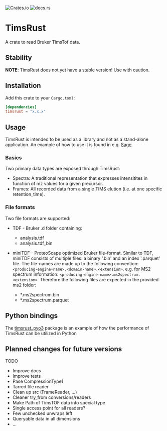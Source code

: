 
![Crates.io](https://img.shields.io/crates/v/timsrust?link=https%3A%2F%2Fcrates.io%2Fcrates%2Ftimsrust)
![docs.rs](https://img.shields.io/docsrs/timsrust?link=https%3A%2F%2Fdocs.rs%2Ftimsrust%2F0.2.1%2Ftimsrust%2F)

# TimsRust

A crate to read Bruker TimsTof data.

## Stability

**NOTE**: TimsRust does not yet have a stable version! Use with caution.

## Installation

Add this crate to your `Cargo.toml`:

```toml
[dependencies]
timsrust = "x.x.x"
```

## Usage

TimsRust is intended to be used as a library and not as a stand-alone application. An example of how to use it is found in e.g. [Sage](https://github.com/lazear/sage).

### Basics

Two primary data types are exposed through TimsRust:
* Spectra: A traditional representation that expresses intensitites in function of mz values for a given precursor.
* Frames: All recorded data from a single TIMS elution (i.e. at one specific retention_time).

### File formats

Two file formats are supported:
* TDF - Bruker .d folder containing:
    * analysis.tdf
    * analysis.tdf_bin

* miniTDF - ProteoScape optimized Bruker file-format. Similar to TDF, miniTDF consists of multiple files: a binary '.bin'
 and an index '.parquet' file. The file-names are made up to the following convention: `<producing-engine-name>.<domain-name>.<extension>`.
 e.g. for MS2 spectrum information: `<producing-engine-name>.ms2spectrum.<extension>`. Therefore the following files are expected
 in the provided ms2 folder:
    * *.ms2spectrum.bin
    * *.ms2spectrum.parquet


## Python bindings

The [timsrust_pyo3](https://github.com/jspaezp/timsrust_pyo3) package is an example of how the performance of TimsRust can be utilized in Python

## Planned changes for future versions
TODO
* Improve docs
* Improve tests
* Pase CompressionType1
* Tarred file reader
* Clean up src (FrameReader, ...)
* Cleaner try_from conversions/readers
* Make Path of TimsTOF data into special type
* Single access point for all readers?
* Few unchecked unwraps left
* Queryable data in all dimensions
* ...
